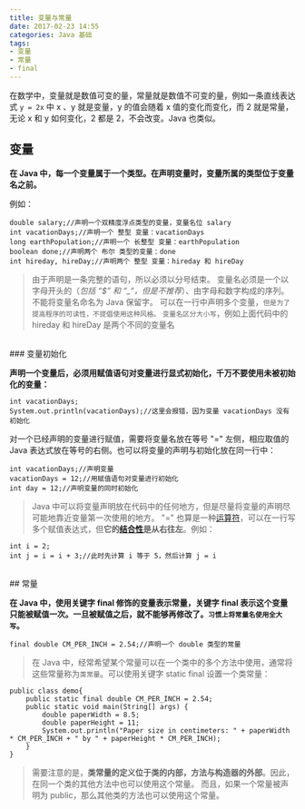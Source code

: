 ```yaml
---
title: 变量与常量
date: 2017-02-23 14:55
categories: Java 基础
tags: 
- 变量
- 常量
- final
---
```


在数学中，变量就是数值可变的量，常量就是数值不可变的量，例如一条直线表达式 `y = 2x` 中 x 、y 就是变量，y 的值会随着 x 值的变化而变化，而 2 就是常量，无论 x 和 y 如何变化，2 都是 2，不会改变。Java 也类似。

<!-- more -->

## 变量

**在 Java 中，每一个变量属于一个类型。在声明变量时，变量所属的类型位于变量名之前。**

例如：

	double salary;//声明一个双精度浮点类型的变量，变量名位 salary
	int vacationDays;//声明一个 整型 变量：vacationDays
	long earthPopulation;//声明一个 长整型 变量：earthPopulation
	boolean done;//声明两个 布尔 类型的变量：done
	int hireday, hireDay;//声明两个 整型 变量：hireday 和 hireDay

>由于声明是一条完整的语句，所以必须以分号结束。
>变量名必须是一个以字母开头的（*包括 “$” 和 “_“，但是不推荐*）、由字母和数字构成的序列。
>不能将变量名命名为 Java 保留字。
>可以在一行中声明多个变量，`但是为了提高程序的可读性，不提倡使用这种风格。`
>`变量名区分大小写`，例如上面代码中的 hireday 和 hireDay 是两个不同的变量名

</br>
### 变量初始化

**声明一个变量后，必须用赋值语句对变量进行显式初始化，千万不要使用未被初始化的变量：**

	int vacationDays;
	System.out.println(vacationDays);//这里会报错，因为变量 vacationDays 没有初始化

对一个已经声明的变量进行赋值，需要将变量名放在等号 "=" 左侧，相应取值的 Java 表达式放在等号的右侧。也可以将变量的声明与初始化放在同一行中：

	int vacationDays;//声明变量
	vacationDays = 12;//用赋值语句对变量进行初始化
	int day = 12;//声明变量的同时初始化

>Java 中可以将变量声明放在代码中的任何地方，但是尽量将变量的声明尽可能地靠近变量第一次使用的地方。
>"=" 也算是一种[运算符](/2017/02/23/运算符/)，可以在一行写多个赋值表达式，但**它的[结合性](/2017/02/23/运算符/)是从右往左**。例如：
>
    int i = 2;
    int j = i = i + 3;//此时先计算 i 等于 5，然后计算 j = i

</br>
## 常量

**在 Java 中，使用关键字 final 修饰的变量表示常量，关键字 final 表示这个变量只能被赋值一次。一旦被赋值之后，就不能够再修改了。`习惯上将常量名使用全大写`。**

	final double CM_PER_INCH = 2.54;//声明一个 double 类型的常量

>在 Java 中，经常希望某个常量可以在一个类中的多个方法中使用，通常将这些常量称为`类常量`。可以使用关键字 static final 设置一个类常量：

	public class demo{
    	public static final double CM_PER_INCH = 2.54;
    	public static void main(String[] args) {
        	double paperWidth = 8.5;
        	double paperHeight = 11;
        	System.out.println("Paper size in centimeters: " + paperWidth * CM_PER_INCH + " by " + paperHeight * CM_PER_INCH);
    	}
	}

>需要注意的是，**类常量的定义位于类的内部，方法与构造器的外部**。因此，在同一个类的其他方法中也可以使用这个常量。
>而且，如果一个常量被声明为 public，那么其他类的方法也可以使用这个常量。